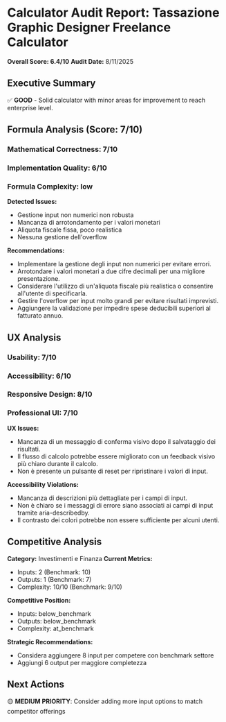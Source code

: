 # Calculator Audit Report: Tassazione Graphic Designer Freelance Calculator

**Overall Score: 6.4/10**
**Audit Date:** 8/11/2025

## Executive Summary

✅ **GOOD** - Solid calculator with minor areas for improvement to reach enterprise level.

## Formula Analysis (Score: 7/10)

### Mathematical Correctness: 7/10
### Implementation Quality: 6/10
### Formula Complexity: low

**Detected Issues:**
- Gestione input non numerici non robusta
- Mancanza di arrotondamento per i valori monetari
- Aliquota fiscale fissa, poco realistica
- Nessuna gestione dell'overflow

**Recommendations:**
- Implementare la gestione degli input non numerici per evitare errori.
- Arrotondare i valori monetari a due cifre decimali per una migliore presentazione.
- Considerare l'utilizzo di un'aliquota fiscale più realistica o consentire all'utente di specificarla.
- Gestire l'overflow per input molto grandi per evitare risultati imprevisti.
- Aggiungere la validazione per impedire spese deducibili superiori al fatturato annuo.

## UX Analysis

### Usability: 7/10
### Accessibility: 6/10  
### Responsive Design: 8/10
### Professional UI: 7/10

**UX Issues:**
- Mancanza di un messaggio di conferma visivo dopo il salvataggio dei risultati.
- Il flusso di calcolo potrebbe essere migliorato con un feedback visivo più chiaro durante il calcolo.
- Non è presente un pulsante di reset per ripristinare i valori di input.

**Accessibility Violations:**
- Mancanza di descrizioni più dettagliate per i campi di input.
- Non è chiaro se i messaggi di errore siano associati ai campi di input tramite aria-describedby.
- Il contrasto dei colori potrebbe non essere sufficiente per alcuni utenti.

## Competitive Analysis

**Category:** Investimenti e Finanza
**Current Metrics:**
- Inputs: 2 (Benchmark: 10)
- Outputs: 1 (Benchmark: 7)
- Complexity: 10/10 (Benchmark: 9/10)

**Competitive Position:**
- Inputs: below_benchmark
- Outputs: below_benchmark  
- Complexity: at_benchmark

**Strategic Recommendations:**
- Considera aggiungere 8 input per competere con benchmark settore
- Aggiungi 6 output per maggiore completezza

## Next Actions

🟡 **MEDIUM PRIORITY**: Consider adding more input options to match competitor offerings
